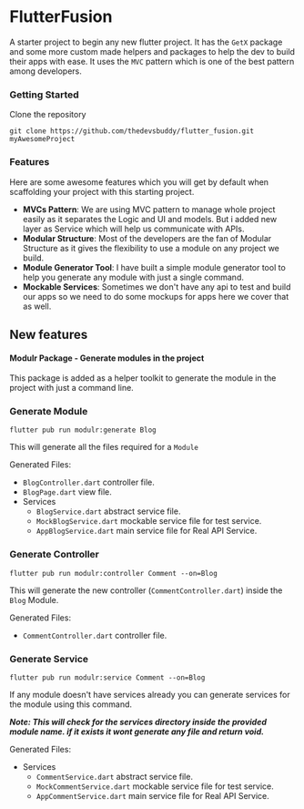 # FlutterFusion

A starter project to begin any new flutter project.
It has the ```GetX``` package and some more custom made helpers and packages to help the dev to build their apps with ease.
It uses the ```MVC``` pattern which is one of the best pattern among developers.

### Getting Started
Clone the repository
```shell
git clone https://github.com/thedevsbuddy/flutter_fusion.git myAwesomeProject
```

### Features
Here are some awesome features which you will get by default when scaffolding your project with this starting project.

* **MVCs Pattern**: We are using MVC pattern to manage whole project easily as it separates the Logic and UI and models. But i added new layer as Service which will help us communicate with APIs.
* **Modular Structure**: Most of the developers are the fan of Modular Structure as it gives the flexibility to use a module on any project we build.
* **Module Generator Tool**: I have built a simple module generator tool to help you generate any module with just a single command.
* **Mockable Services**: Sometimes we don't have any api to test and build our apps so we need to do some mockups for apps here we cover that as well.

## New features
#### Modulr Package - Generate modules in the project

This package is added as a helper toolkit to generate the module in the project with just a command 
line. 

### Generate Module
```shell
flutter pub run modulr:generate Blog
```
This will generate all the files required for a `Module` 

Generated Files:
- `BlogController.dart` controller file.
- `BlogPage.dart` view file.
- Services
    * `BlogService.dart` abstract service file.
    * `MockBlogService.dart` mockable service file for test service.
    * `AppBlogService.dart` main service file for Real API Service.

### Generate Controller
```shell
flutter pub run modulr:controller Comment --on=Blog
```
This will generate the new controller (`CommentController.dart`) inside the `Blog` Module.

Generated Files:
- `CommentController.dart` controller file.

### Generate Service
```shell
flutter pub run modulr:service Comment --on=Blog
```
If any module doesn't have services already you can generate services for the module using this command.

***Note: This will check for the services directory inside the provided module name. if it exists it wont generate any file and return void.***

Generated Files:
- Services
  * `CommentService.dart` abstract service file.
  * `MockCommentService.dart` mockable service file for test service.
  * `AppCommentService.dart` main service file for Real API Service.
